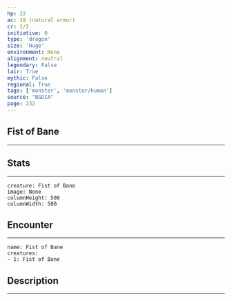 ```yaml
---
hp: 22
ac: 19 (natural armor)
cr: 1/2
initiative: 0
type: 'dragon'    
size: 'Huge'
environment: None
alignment: neutral
legendary: False
lair: True
mythic: False
regional: True
tags: ['monster', 'monster/human']
source: "BGDIA"
page: 232
---
```


## Fist of Bane
---



## Stats
---

```statblock
creature: Fist of Bane
image: None
columnHeight: 500
columnWidth: 500
```

## Encounter
---

```encounter-table
name: Fist of Bane
creatures:
- 1: Fist of Bane
```

## Description
---




